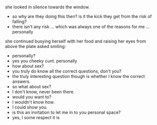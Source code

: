 she looked in silence towards the window.

- so why are they doing this then? is it the kick they get from the risk of falling? 
- there isn't any risk ... which was always one of the reasons for me ... personally

she continued busying herself with her food and raising her eyes from above the plate asked smiling:

- personally?
- yes you cheeky cunt. personally
- how about sex?
- you truly do know all the correct questions, don't you?
- the truly interesting question though is whether I know the correct answers.
- so what about sex?
- I don't know, never been there.
- would you want to?
- I wouldn't know how.
- I could show you.
- is this an invitation to let me in to you personal space?
- yes, I some respect it is
